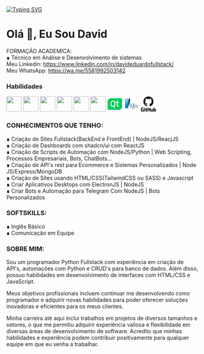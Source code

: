 [![Typing SVG](https://readme-typing-svg.herokuapp.com/?color=36BCF7FF&font=Sora&size=35&center=true&vCenter=true&width=1000&lines=My+name+is+David+Eduardo;I'm+19+years+old;I'm+from+Brazil;Graduated+Systems+Analyst+and+Development;Be+Welcome!+:%29)](https://git.io/typing-svg)

# Olá 👋, Eu Sou David 
FORMAÇÃO ACADEMICA: <br>
∎ Técnico em Análise e Desenvolvimento de sistemas
<br>Meu Linkedin: https://www.linkedin.com/in/davideduardofullstack/
<br>Meu WhatsApp: https://wa.me/5581992503142




### Habilidades

<img src="https://img.icons8.com/color/48/000000/python--v1.png" width="40" height="40"/> <img src="https://img.icons8.com/color/48/000000/html-5--v1.png" width="40" height="40"/> <img src="https://img.icons8.com/color/48/000000/css3.png" width="40" height="40"/> <img src="https://img.icons8.com/color/48/000000/mysql-logo.png" width="40" height="40"/> <img src="https://img.icons8.com/ios/50/000000/flask.png" width="40" height="40"/> <img src="https://img.icons8.com/color/48/000000/bootstrap.png" width="40" height="40"/> <img src="images/qt_design.svg" width="40" height="40"/> <img src="images/sqlite.svg" width="40" height="40"/> <img src="images/github.svg" width="40" height="40"/> 
 
 
### CONHECIMENTOS QUE TENHO:
∎ Criação de Sites Fullstack(BackEnd e FrontEnd) | NodeJS/ReacjJS<br>
∎ Criação de Dashboards com shadcn/ui com ReactJS<br>
∎ Criação de Scripts de Automação com NodeJS/Python | Web Scripting, Processos Empresariais, Bots, ChatBots... <br>
∎ Criação de API's rest para Ecommerce e Sistemas Personalizados | Node JS/Express/MongoDB<br>
∎ Criação de Sites usando HTML/CSS(TailwindCSS ou SASS) e Javascript<br>
∎ Criar Aplicativos Desktops com ElectronJS | NodeJS<br>
∎ Criar Bots e Automação para Telegram Com NodeJS | Bots Personalizados<br>



### SOFTSKILLS:

∎ Inglês Básico<br>
∎ Comunicação em Equipe

 
### SOBRE MIM:
Sou um programador Python Fullstack com experiência em criação de API's, automações com Python e CRUD's para banco de dados. Além disso, possuo habilidades em desenvolvimento de interfaces com HTML/CSS e JavaScript.

Meus objetivos profissionais incluem continuar me desenvolvendo como programador e adquirir novas habilidades para poder oferecer soluções inovadoras e eficientes para os meus clientes.

Minha carreira até aqui inclui trabalhos em projetos de diversos tamanhos e setores, o que me permitiu adquirir experiência valiosa e flexibilidade em diversas áreas de desenvolvimento de software. Acredito que minhas habilidades e experiência podem contribuir positivamente para qualquer equipe em que eu venha a trabalhar.


